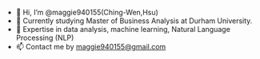 - 👋 Hi, I’m @maggie940155(Ching-Wen,Hsu)
- 🏫 Currently studying Master of Business Analysis at Durham University.
- 💞 Expertise in data analysis, machine learning, Natural Language Processing (NLP)
- 📫 Contact me by maggie940155@gmail.com

<!---
maggie940155/maggie940155 is a ✨ special ✨ repository because its `README.md` (this file) appears on your GitHub profile.
You can click the Preview link to take a look at your changes.
--->
